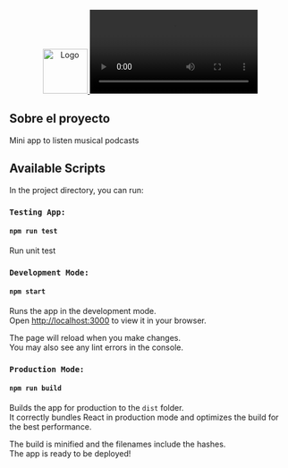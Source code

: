 <br />
<div align="center">
  <a href="https://github.com/othneildrew/Best-README-Template">
    <img src="https://upload.wikimedia.org/wikipedia/commons/thumb/4/47/React.svg/1200px-React.svg.png" alt="Logo" width="80" height="80">
  </a>
  <video src="https://user-images.githubusercontent.com/39777010/224185810-bd5a79eb-ebde-441d-a221-3ae6dea65691.mov" />
</div>

## Sobre el proyecto
Mini app to listen musical podcasts

## Available Scripts

In the project directory, you can run:

### `Testing App:`

#### `npm run test`

Run unit test


### `Development Mode:`

#### `npm start`

Runs the app in the development mode.\
Open [http://localhost:3000](http://localhost:3000) to view it in your browser.

The page will reload when you make changes.\
You may also see any lint errors in the console.


### `Production Mode:`

#### `npm run build`

Builds the app for production to the `dist` folder.\
It correctly bundles React in production mode and optimizes the build for the best performance.

The build is minified and the filenames include the hashes.\
The app is ready to be deployed!
